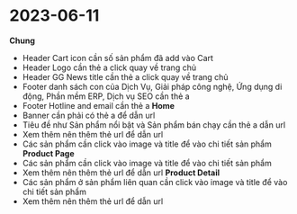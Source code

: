 # 2023-06-11
**Chung**
- Header Cart icon cần số sản phẩm đã add vào Cart
- Header Logo cần thẻ a click quay về trang chủ
- Header GG News title cần thẻ a click quay về trang chủ
- Footer danh sách con của Dịch Vụ, Giải pháp công nghệ, Ứng dụng di động, Phần mềm ERP, Dịch vụ SEO cần thẻ a
- Footer Hotline and email cần thẻ a
**Home**
- Banner cần phải có thẻ a để dẫn url
- Tiêu đề như Sản phẩm nổi bật và Sản phẩm bán chạy cần thẻ a dẫn url
- Xem thêm nên thêm thẻ url để dẫn url
- Các sản phẩm cần click vào image và title để vào chi tiết sản phẩm
**Product Page**
- Các sản phẩm cần click vào image và title để vào chi tiết sản phẩm
- Xem thêm nên thêm thẻ url để dẫn url
**Product Detail**
- Các sản phẩm ở sản phẩm liên quan cần click vào image và title để vào chi tiết sản phẩm
- Xem thêm nên thêm thẻ url để dẫn url